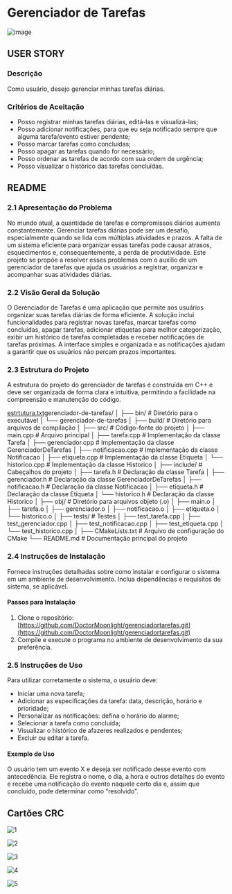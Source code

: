 # Gerenciador de Tarefas
![image](https://github.com/DoctorMoonlight/gerenciadortarefas/assets/174665776/408af570-e754-4d26-8596-72ca5af8927d)



## USER STORY

### Descrição
Como usuário, desejo gerenciar minhas tarefas diárias.

### Critérios de Aceitação
- Posso registrar minhas tarefas diárias, editá-las e visualizá-las;
- Posso adicionar notificações, para que eu seja notificado sempre que alguma tarefa/evento estiver pendente;
- Posso marcar tarefas como concluídas;
- Posso apagar as tarefas quando for necessário;
- Posso ordenar as tarefas de acordo com sua ordem de urgência;
- Posso visualizar o histórico das tarefas concluídas.

## README

### 2.1 Apresentação do Problema
No mundo atual, a quantidade de tarefas e compromissos diários aumenta constantemente. Gerenciar tarefas diárias pode ser um desafio, especialmente quando se lida com múltiplas atividades e prazos. A falta de um sistema eficiente para organizar essas tarefas pode causar atrasos, esquecimentos e, consequentemente, a perda de produtividade. Este projeto se propõe a resolver esses problemas com o auxílio de um gerenciador de tarefas que ajuda os usuários a registrar, organizar e acompanhar suas atividades diárias.

### 2.2 Visão Geral da Solução
O Gerenciador de Tarefas é uma aplicação que permite aos usuários organizar suas tarefas diárias de forma eficiente. A solução inclui funcionalidades para registrar novas tarefas, marcar tarefas como concluídas, apagar tarefas, adicionar etiquetas para melhor categorização, exibir um histórico de tarefas completadas e receber notificações de tarefas próximas. A interface simples e organizada e as notificações ajudam a garantir que os usuários não percam prazos importantes.

### 2.3 Estrutura do Projeto
A estrutura do projeto do gerenciador de tarefas é construída em C++ e deve ser organizada de forma clara e intuitiva, permitindo a facilidade na compreensão e manutenção do código.

[estrtutura.txt](https://github.com/user-attachments/files/16151001/estrtutura.txt)gerenciador-de-tarefas/
│
├── bin/                 # Diretório para o executável
│   └── gerenciador-de-tarefas
│
├── build/               # Diretório para arquivos de compilação
│
├── src/                 # Código-fonte do projeto
│   ├── main.cpp         # Arquivo principal
│   ├── tarefa.cpp       # Implementação da classe Tarefa
│   ├── gerenciador.cpp  # Implementação da classe GerenciadorDeTarefas
│   ├── notificacao.cpp  # Implementação da classe Notificacao
│   ├── etiqueta.cpp     # Implementação da classe Etiqueta
│   └── historico.cpp    # Implementação da classe Historico
│
├── include/             # Cabeçalhos do projeto
│   ├── tarefa.h         # Declaração da classe Tarefa
│   ├── gerenciador.h    # Declaração da classe GerenciadorDeTarefas
│   ├── notificacao.h    # Declaração da classe Notificacao
│   ├── etiqueta.h       # Declaração da classe Etiqueta
│   └── historico.h      # Declaração da classe Historico
│
├── obj/                 # Diretório para arquivos objeto (.o)
│   ├── main.o
│   ├── tarefa.o
│   ├── gerenciador.o
│   ├── notificacao.o
│   ├── etiqueta.o
│   └── historico.o
│
├── tests/               # Testes 
│   ├── test_tarefa.cpp
│   ├── test_gerenciador.cpp
│   ├── test_notificacao.cpp
│   ├── test_etiqueta.cpp
│   └── test_historico.cpp
│
├── CMakeLists.txt       # Arquivo de configuração do CMake
└── README.md            # Documentação principal do projeto

### 2.4 Instruções de Instalação
Fornece instruções detalhadas sobre como instalar e configurar o sistema em um ambiente de desenvolvimento. Inclua dependências e requisitos de sistema, se aplicável.

#### Passos para Instalação
1. Clone o repositório: [https://github.com/DoctorMoonlight/gerenciadortarefas.git](https://github.com/DoctorMoonlight/gerenciadortarefas.git)
2. Compile e execute o programa no ambiente de desenvolvimento da sua preferência.

### 2.5 Instruções de Uso
Para utilizar corretamente o sistema, o usuário deve:
- Iniciar uma nova tarefa;
- Adicionar as especificações da tarefa: data, descrição, horário e prioridade;
- Personalizar as notificações: defina o horário do alarme;
- Selecionar a tarefa como concluída;
- Visualizar o histórico de afazeres realizados e pendentes;
- Excluir ou editar a tarefa.


#### Exemplo de Uso
O usuário tem um evento X e deseja ser notificado desse evento com antecedência. Ele registra o nome, o dia, a hora e outros detalhes do evento e recebe uma notificação do evento naquele certo dia e, assim que concluído, pode determinar como “resolvido”.


## Cartões CRC 

![1](https://github.com/DoctorMoonlight/gerenciadortarefas/assets/174665776/4c6ee445-cc59-4c9e-8fad-cedfcca23a89)

![2](https://github.com/DoctorMoonlight/gerenciadortarefas/assets/174665776/c6e3663a-50ab-4186-8eb7-600c920e307e)

![3](https://github.com/DoctorMoonlight/gerenciadortarefas/assets/174665776/c1fb98bb-9017-49ba-a1fb-190a148bb27b)

![4](https://github.com/DoctorMoonlight/gerenciadortarefas/assets/174665776/8a4db2fc-8752-4745-a0ab-75a4db7e7647)

![5](https://github.com/DoctorMoonlight/gerenciadortarefas/assets/174665776/dd28bec6-75fc-41c8-ac7e-4fe84c2afce9)
